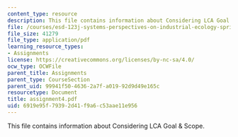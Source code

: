 ```yaml
---
content_type: resource
description: This file contains information about Considering LCA Goal & Scope.
file: /courses/esd-123j-systems-perspectives-on-industrial-ecology-spring-2006/6919e95f79392d41f9a6c53aae11e956_assignment4.pdf
file_size: 41279
file_type: application/pdf
learning_resource_types:
- Assignments
license: https://creativecommons.org/licenses/by-nc-sa/4.0/
ocw_type: OCWFile
parent_title: Assignments
parent_type: CourseSection
parent_uid: 99941f50-4636-2a7f-a019-92d9d49e165c
resourcetype: Document
title: assignment4.pdf
uid: 6919e95f-7939-2d41-f9a6-c53aae11e956
---
```

This file contains information about Considering LCA Goal & Scope.